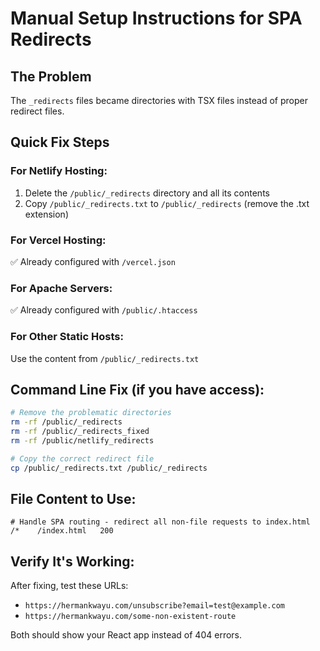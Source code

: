# Manual Setup Instructions for SPA Redirects

## The Problem
The `_redirects` files became directories with TSX files instead of proper redirect files.

## Quick Fix Steps

### For Netlify Hosting:
1. Delete the `/public/_redirects` directory and all its contents
2. Copy `/public/_redirects.txt` to `/public/_redirects` (remove the .txt extension)

### For Vercel Hosting:
✅ Already configured with `/vercel.json`

### For Apache Servers:
✅ Already configured with `/public/.htaccess`

### For Other Static Hosts:
Use the content from `/public/_redirects.txt`

## Command Line Fix (if you have access):
```bash
# Remove the problematic directories
rm -rf /public/_redirects
rm -rf /public/_redirects_fixed  
rm -rf /public/netlify_redirects

# Copy the correct redirect file
cp /public/_redirects.txt /public/_redirects
```

## File Content to Use:
```
# Handle SPA routing - redirect all non-file requests to index.html
/*    /index.html   200
```

## Verify It's Working:
After fixing, test these URLs:
- `https://hermankwayu.com/unsubscribe?email=test@example.com`
- `https://hermankwayu.com/some-non-existent-route`

Both should show your React app instead of 404 errors.
